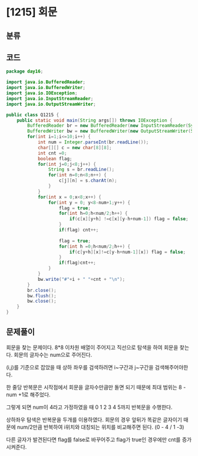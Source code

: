 # [1215] 회문

## 분류
> 

## 코드
```java
package day16;

import java.io.BufferedReader;
import java.io.BufferedWriter;
import java.io.IOException;
import java.io.InputStreamReader;
import java.io.OutputStreamWriter;

public class Q1215 {
	public static void main(String args[]) throws IOException {
		BufferedReader br = new BufferedReader(new InputStreamReader(System.in));
		BufferedWriter bw = new BufferedWriter(new OutputStreamWriter(System.out));
		for(int i=1;i<=10;i++) {
			int num = Integer.parseInt(br.readLine());
			char[][] c = new char[8][8];
			int cnt =0;
			boolean flag;
			for(int j=0;j<8;j++) {
				String s = br.readLine();
				for(int n=0;n<8;n++) {
					c[j][n] = s.charAt(n);
				}
			}
			for(int x = 0;x<8;x++) {
				for(int y = 0; y<8-num+1;y++) {
					flag = true;
					for(int h=0;h<num/2;h++) {
						if(c[x][y+h] !=c[x][y-h+num-1]) flag = false;
					}
					if(flag) cnt++;
					
					flag = true;
					for(int h =0;h<num/2;h++) {
						if(c[y+h][x]!=c[y-h+num-1][x]) flag = false;						
					}
					if(flag)cnt++;
				}
			}
			bw.write("#"+i + " "+cnt + "\n");
		}
		br.close();
		bw.flush();
		bw.close();
	}
}

```

## 문제풀이

회문을 찾는 문제이다. 8*8 이차원 배열이 주어지고 직선으로 탐색을 하여 회문을 찾는다. 회문의 글자수는 num으로 주어진다.

(i,j)를 기준으로 잡았을 때 상하 좌우를 검색하려면 i~구간과 j~구간을 검색해주어야한다. 

한 줄당 반복문은 시작점에서 회문을 글자수만큼만 돌면 되기 때문에 최대 범위는 8 - num +1로 해주었다.

그렇게 되면 num이 4라고 가정하였을 때 0 1 2 3 4 5까지 반복문을 수행한다.

상하좌우 탐색은 반복문을 두개를 이용하였다. 회문의 경우 앞뒤가 똑같은 글자이기 때문에 num/2만큼 반복하여 i위치와 대칭되는 위치를 비교해주면 된다. (0 - 4 / 1 -3) 

다른 글자가 발견된다면 flag를 false로 바꾸어주고 flag가 true인 경우에만 cnt를 증가시켜준다.